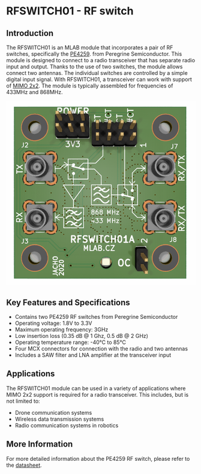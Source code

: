 # RFSWITCH01 - RF switch

## Introduction

The RFSWITCH01 is an MLAB module that incorporates a pair of RF switches, specifically the [PE4259](http://www.psemi.com/pdf/datasheets/pe4259ds.pdf). from Peregrine Semiconductor. This module is designed to connect to a radio transceiver that has separate radio input and output. Thanks to the use of two switches, the module allows connect two antennas. The individual switches are controlled by a simple digital input signal. With RFSWITCH01, a transceiver can work with support of [MIMO 2x2](https://en.wikipedia.org/wiki/MIMO). The module is typically assembled for frequencies of 433MHz and 868MHz.

![Top view on RFSWITCH01A](/doc/img/RFSWITCH01A_top_big.png)


## Key Features and Specifications

- Contains two PE4259 RF switches from Peregrine Semiconductor
- Operating voltage: 1.8V to 3.3V
- Maximum operating frequency: 3GHz
- Low insertion loss (0.35 dB @ 1 Ghz, 0.5 dB @ 2 GHz)
- Operating temperature range: -40°C to 85°C
- Four MCX connectors for connection with the radio and two antennas
- Includes a SAW filter and LNA amplifier at the transceiver input

## Applications

The RFSWITCH01 module can be used in a variety of applications where MIMO 2x2 support is required for a radio transceiver. This includes, but is not limited to:

- Drone communication systems
- Wireless data transmission systems
- Radio communication systems in robotics

## More Information

For more detailed information about the PE4259 RF switch, please refer to the [datasheet](http://www.psemi.com/pdf/datasheets/pe4259ds.pdf).
